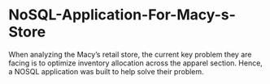 # NoSQL-Application-For-Macy-s-Store
When analyzing the Macy’s retail store, the current key problem they are facing is to optimize inventory allocation across the apparel section. Hence, a NOSQL application was built to help solve their problem. 
